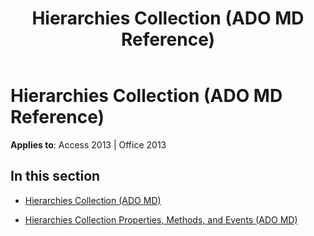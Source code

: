 ﻿---
title: Hierarchies Collection (ADO MD Reference)
TOCTitle: Hierarchies Collection (ADO MD)
ms:assetid: d073a1ca-0f5a-48e0-84da-6a3c62c8cda9
ms:mtpsurl: https://msdn.microsoft.com/library/JJ250040(v=office.15)
ms:contentKeyID: 48547839
ms.date: 09/18/2015
mtps_version: v=office.15
---

# Hierarchies Collection (ADO MD Reference)


**Applies to**: Access 2013 | Office 2013

## In this section

  - [Hierarchies Collection (ADO MD)](hierarchies-collection-ado-md.md)

  - [Hierarchies Collection Properties, Methods, and Events (ADO MD)](hierarchies-collection-properties-methods-and-events-ado-md.md)

